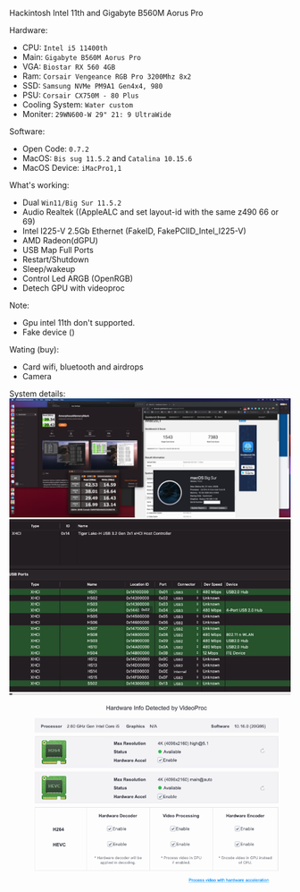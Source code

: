 Hackintosh Intel 11th and Gigabyte B560M Aorus Pro

Hardware:
 - CPU: `Intel i5 11400th`
 - Main: `Gigabyte B560M Aorus Pro`
 - VGA: `Biostar RX 560 4GB`
 - Ram: `Corsair Vengeance RGB Pro 3200Mhz 8x2`
 - SSD: `Samsung NVMe PM9A1 Gen4x4, 980`
 - PSU: `Corsair CX750M - 80 Plus`
 - Cooling System: `Water custom`
 - Moniter: `29WN600-W 29" 21: 9 UltraWide`

Software:
 - Open Code: `0.7.2`
 - MacOS: `Bis sug 11.5.2` and `Catalina 10.15.6`
 - MacOS Device: `iMacPro1,1`

What's working:
 - Dual `Win11/Big Sur 11.5.2`
 - Audio Realtek ((AppleALC and set layout-id with the same z490 66 or 69)
 - Intel I225-V 2.5Gb Ethernet (FakeID, FakePCIID_Intel_I225-V)
 - AMD Radeon(dGPU)
 - USB Map Full Ports
 - Restart/Shutdown
 - Sleep/wakeup
 - Control Led ARGB (OpenRGB)
 - Detech GPU with videoproc

Note: 
- Gpu intel 11th don't supported.
- Fake device ()

Wating (buy):
 - Card wifi, bluetooth and airdrops
 - Camera


System details:
![alt tag](https://github.com/fox-zi/hackintosh/blob/main/assets/image/performance.png)
![alt tag](https://github.com/fox-zi/hackintosh/blob/main/assets/image/usb-port.png)
![alt tag](https://github.com/fox-zi/hackintosh/blob/main/assets/image/videoproc.png)




